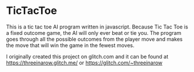 # TicTacToe
This is a tic tac toe AI program written in javascript. Because Tic Tac Toe is a fixed outcome game, the AI will only ever beat or tie you. The program goes through all the possible outcomes from the player move and makes the move that will win the game in the fewest moves.

I originally created this project on glitch.com and it can be found at https://threeinarow.glitch.me/ or https://glitch.com/~threeinarow
